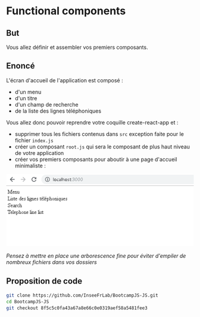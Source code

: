 # Functional components

## But

Vous allez définir et assembler vos premiers composants.

## Enoncé

L'écran d'accueil de l'application est composé :

- d'un menu
- d'un titre
- d'un champ de recherche
- de la liste des lignes téléphoniques

Vous allez donc pouvoir reprendre votre coquille create-react-app et :

- supprimer tous les fichiers contenus dans `src` exception faite pour le fichier `index.js`
- créer un composant `root.js` qui sera le composant de plus haut niveau de votre application
- créer vos premiers composants pour aboutir à une page d'accueil minimaliste :

![react-home-simple](../img/react-home-simple.png)

_Pensez à mettre en place une arborescence fine pour éviter d'empiler de nombreux fichiers dans vos dossiers_

## Proposition de code

```bash
git clone https://github.com/InseeFrLab/BootcampJS-JS.git
cd BootcampJS-JS
git checkout 8f5c5c0fa43a67a8e66c0e0319aef58a5481fee3
```
